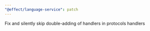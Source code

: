 ```yaml
---
"@effect/language-service": patch
---
```


Fix and silently skip double-adding of handlers in protocols handlers
